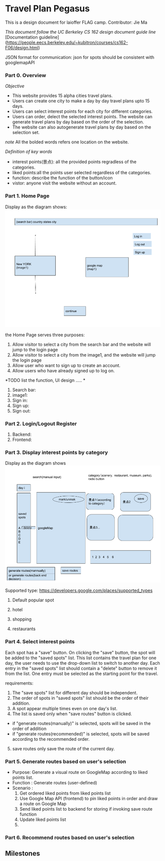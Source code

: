 # Travel Plan Pegasus 
This is a design document for laioffer FLAG camp.
Contributor: Jie Ma


*This document follow the UC Berkeley CS 162 design document guide line*
[Documentation guideline] 
(https://people.eecs.berkeley.edu/~kubitron/courses/cs162-F06/design.html) 

JSON format for communication:
json for spots should be consistent with googlemapAPI


### Part 0. Overview 
*Objective*
- This website provides 15 alpha cities travel plans.
- Users can create one city to make a day by day travel plans upto 15 days. 
- Users can select interest points for each city for different categories. 
- Users can order, delect the selected interest points. The website can generate travel plans by day based on the order of the selection. 
- The website can also autogenerate travel plans by day based on the selection set. 

*note*
All the bolded words refers one location on the website. 


*Definition of key words*
- interest points(景点): all the provided points regradless of the categories. 
- liked points:all the points user selected regardless of the categories.
- function: describe the function of the button/icon
- vistor: anyone visit the website without an account. 

### Part 1. Home Page 
Display as the diagram shows:
![alt text](TravelPlannerHome.png)

the Home Page serves three purposes: 
1. Allow visitor to select a city from the search bar and the website will jump to the login page 
2. Allow visitor to select a city from the image1, and the website will jump the login page 
3. Allow user who want to sign up to create an account. 
4. Allow users who have already signed up to log on. 

*TODO list the function, UI design ..... *
1. Search bar: 
2. image1:
3. Sign in: 
4. Sign up:
5. Sign out: 

### Part 2. Login/Logout Register 
1. Backend: 
2. Frontend:

### Part 3. Display interest points by category
Display as the diagram shows
![alt text](TravelPlannCity1.png)

Supported type: 
https://developers.google.com/places/supported_types 
1. Default popular spot

2. hotel 

3. shopping

4. restaurants

### Part 4. Select interest points
Each spot has a "save" button. On clicking the "save" button, the spot will be added to the "saved spots" list. This list contains the travel plan for one day, the user needs to use the drop-down list to switch to another day. Each entry in the "saved spots" list should contain a "delete" button to remove it from the list. One entry must be selected as the starting point for the travel.

requirements:

1. The "save spots" list for different day should be independent.
2. The order of spots in "saved spots" list should be the order of their addition.
3. A spot appear multiple times even on one day's list.
4. The list is saved only when "save routes" button is clicked.
  - if "generate routes(manually)" is selected, spots will be saved in the order of addition
  - if "generate routes(recommended)" is selected, spots will be saved according to the recommended order.
5. save routes only save the route of the current day.

### Part 5. Generate routes based on user's selection 
- Purpose:
  Generate a visual route on GoogleMap according to liked points list.
- Function :
  Generate routes (user-defined)
- Scenario :
  1. Get ordered liked points from liked points list
  2. Use Google Map API (frontend) to pin liked points in order and draw a route on Google Map
  3. Send liked points list to backend for storing if invoking save route function 
  4. Update liked points list
  5. 
	
### Part 6. Recommend routes based on user's selection 


## Milestones




